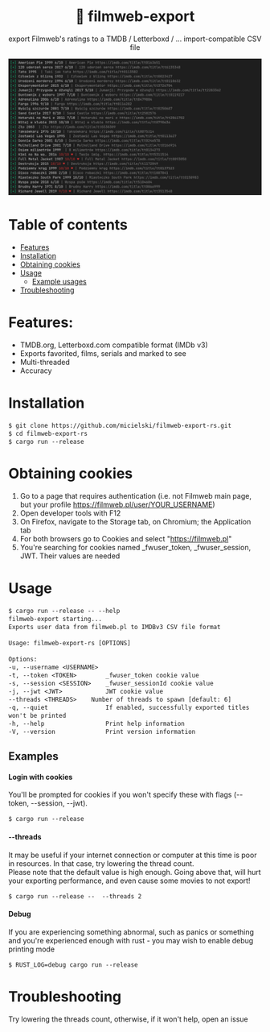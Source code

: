 <div align="center">
  <h1>🎥 filmweb-export</h1>
  <p>export Filmweb's ratings to a TMDB / Letterboxd / ... import-compatible CSV file</p>
</div>

![screenshot](screenshots/screen.png)

# Table of contents
- [Features](#features)
- [Installation](#installation)
- [Obtaining cookies](#obtaining-cookies)
- [Usage](#usage)
  - [Example usages](#examples)
- [Troubleshooting](#troubleshooting)

# Features:

- TMDB.org, Letterboxd.com compatible format (IMDb v3)
- Exports favorited, films, serials and marked to see
- Multi-threaded
- Accuracy

# Installation

  ```
  $ git clone https://github.com/micielski/filmweb-export-rs.git  
  $ cd filmweb-export-rs
  $ cargo run --release
  ```
# Obtaining cookies
  
  1. Go to a page that requires authentication (i.e. not Filmweb main page, but your profile https://filmweb.pl/user/YOUR_USERNAME)
  2. Open developer tools with F12
  3. On Firefox, navigate to the Storage tab, on Chromium; the Application tab
  4. For both browsers go to Cookies and select "https://filmweb.pl"
  5. You're searching for cookies named \_fwuser_token, \_fwuser_session, JWT. Their values are needed

# Usage
 

  ```
$ cargo run --release -- --help
filmweb-export starting...
Exports user data from filmweb.pl to IMDBv3 CSV file format

Usage: filmweb-export-rs [OPTIONS]

Options:
  -u, --username <USERNAME>
  -t, --token <TOKEN>        _fwuser_token cookie value
  -s, --session <SESSION>    _fwuser_sessionId cookie value
  -j, --jwt <JWT>            JWT cookie value
  --threads <THREADS>    Number of threads to spawn [default: 6]
  -q, --quiet                If enabled, successfully exported titles won't be printed
  -h, --help                 Print help information
  -V, --version              Print version information
  ```

## Examples

  #### Login with cookies  
  You'll be prompted for cookies if you won't specify these with flags (--token, --session, --jwt).

  ```
  $ cargo run --release
  ```
    
  #### --threads <THREADS> 
  It may be useful if your internet connection or computer at this time is poor in resources. In that case, try lowering the thread count.  
  Please note that the default value is high enough. Going above that, will hurt your exporting performance, and even cause some movies to not export!
  
  ```
  $ cargo run --release --  --threads 2
  ```
    
  #### Debug  
  If you are experiencing something abnormal, such as panics or something and you're experienced enough with rust - you may wish to enable debug printing mode
  
  ```
  $ RUST_LOG=debug cargo run --release
  ```

# Troubleshooting
  
Try lowering the threads count, otherwise, if it won't help, open an issue
